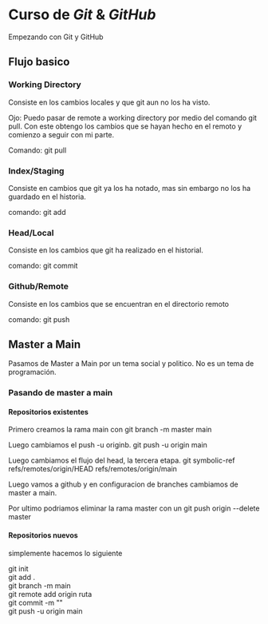 # Curso de _Git_ & _GitHub_

Empezando con Git y GitHub

## Flujo basico

### Working Directory

Consiste en los cambios locales y que git aun no los ha visto.

Ojo: Puedo pasar de remote a working directory por medio del comando git pull. Con este obtengo los cambios que se hayan hecho en el remoto y comienzo a seguir con mi parte. 

Comando: git pull

### Index/Staging

Consiste en cambios que git ya los ha notado, mas sin embargo no los ha guardado en el historia.

comando: git add

### Head/Local

Consiste en los cambios que git ha realizado en el historial.

comando: git commit

### Github/Remote

Consiste en los cambios que se encuentran en el directorio remoto

comando: git push

## Master a Main

Pasamos de Master a Main por un tema social y politico. No es un tema de programación. 

### Pasando de master a main

#### Repositorios existentes

Primero creamos la rama main con git branch -m master main

Luego cambiamos el push -u originb. git push -u origin main

Luego cambiamos el flujo del head, la tercera etapa. git symbolic-ref refs/remotes/origin/HEAD refs/remotes/origin/main

Luego vamos a github y en configuracion de branches cambiamos de master a main.

Por ultimo podriamos eliminar la rama master con un git push origin --delete master

#### Repositorios nuevos

simplemente hacemos lo siguiente

git init  
git add .  
git branch -m main  
git remote add origin ruta  
git commit -m ""  
git push -u origin main  